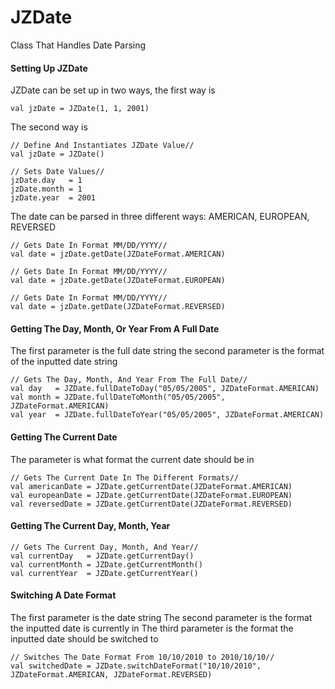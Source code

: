 # JZDate
Class That Handles Date Parsing

#### Setting Up JZDate
JZDate can be set up in two ways, the first way is

    val jzDate = JZDate(1, 1, 2001)
    
The second way is
    
    // Define And Instantiates JZDate Value//
    val jzDate = JZDate() 
    
    // Sets Date Values//
    jzDate.day   = 1
    jzDate.month = 1
    jzDate.year  = 2001
    
The date can be parsed in three different ways: AMERICAN, EUROPEAN, REVERSED
    
    // Gets Date In Format MM/DD/YYYY//
    val date = jzDate.getDate(JZDateFormat.AMERICAN) 
    
    // Gets Date In Format MM/DD/YYYY//
    val date = jzDate.getDate(JZDateFormat.EUROPEAN) 
    
    // Gets Date In Format MM/DD/YYYY//
    val date = jzDate.getDate(JZDateFormat.REVERSED) 
    
#### Getting The Day, Month, Or Year From A Full Date
The first parameter is the full date string 
the second parameter is the format of the inputted date string

    // Gets The Day, Month, And Year From The Full Date//
    val day   = JZDate.fullDateToDay("05/05/2005", JZDateFormat.AMERICAN)
    val month = JZDate.fullDateToMonth("05/05/2005", JZDateFormat.AMERICAN)
    val year  = JZDate.fullDateToYear("05/05/2005", JZDateFormat.AMERICAN)
    
#### Getting The Current Date
The parameter is what format the current date should be in

    // Gets The Current Date In The Different Formats//
    val americanDate = JZDate.getCurrentDate(JZDateFormat.AMERICAN)
    val europeanDate = JZDate.getCurrentDate(JZDateFormat.EUROPEAN)
    val reversedDate = JZDate.getCurrentDate(JZDateFormat.REVERSED)
    
#### Getting The Current Day, Month, Year

    // Gets The Current Day, Month, And Year//
    val currentDay   = JZDate.getCurrentDay()
    val currentMonth = JZDate.getCurrentMonth()
    val currentYear  = JZDate.getCurrentYear()
    
#### Switching A Date Format
The first parameter is the date string
The second parameter is the format the inputted date is currently in
The third parameter is the format the inputted date should be switched to

    // Switches The Date Format From 10/10/2010 to 2010/10/10//
    val switchedDate = JZDate.switchDateFormat("10/10/2010", JZDateFormat.AMERICAN, JZDateFormat.REVERSED)
